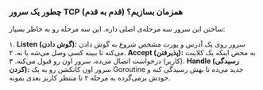 ### چطور یک سرور TCP همزمان بسازیم؟ (قدم به قدم)

ساختن این سرور سه مرحله‌ی اصلی داره. این سه مرحله رو به خاطر بسپار:

۱.  **Listen (گوش دادن):** سرور روی یک آدرس و پورت مشخص شروع به گوش دادن می‌کنه تا ببینه کسی وصل می‌شه یا نه.
۲.  **Accept (پذیرفتن):** به محض اینکه یک کلاینت (کاربر) درخواست اتصال می‌ده، سرور اون رو قبول می‌کنه.
۳.  **Handle (رسیدگی کردن):** سرور اون کانکشن رو به یک Goroutine جدید می‌ده تا بهش رسیدگی کنه و خودش برمی‌گرده به مرحله ۲ تا منتظر کاربر بعدی بمونه.